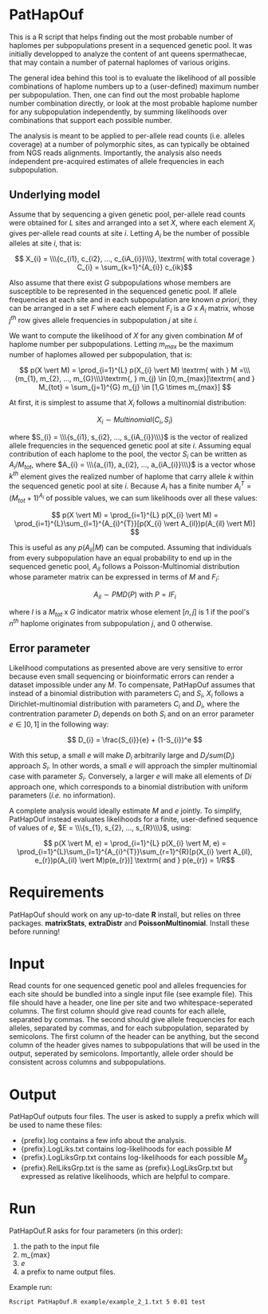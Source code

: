 # PatHapOuf

This is a R script that helps finding out the most probable number of haplomes per subpopulations present in a sequenced genetic pool. It was initially developped to analyze the content of ant queens spermathecae, that may contain a number of paternal haplomes of various origins. 

The general idea behind this tool is to evaluate the likelihood of all possible combinations of haplome numbers up to a (user-defined) maximum number per subpopulation. Then, one can find out the most probable haplome number combination directly, or look at the most probable haplome number for any subpopulation independently, by summing likelihoods over combinations that support each possible number.

The analysis is meant to be applied to per-allele read counts (i.e. alleles coverage) at a number of polymorphic sites, as can typically be obtained from NGS reads alignments. Importantly, the analysis also needs independent pre-acquired estimates of allele frequencies in each subpopulation.

## Underlying model

Assume that by sequencing a given genetic pool, per-allele read counts were obtained for $L$ sites and arranged into a set $X$, where each element $X_{i}$ gives per-allele read counts at site $i$. Letting $A_{i}$ be the number of possible alleles at site $i$, that is: 

$$ X_{i} = \\\{c_{i1}, c_{i2}, ..., c_{iA_{i}}\\\}, \textrm{ with total coverage } C_{i} = \sum_{k=1}^{A_{i}} c_{ik}$$

Also assume that there exist $G$ subpopulations whose members are susceptible to be represented in the sequenced genetic pool. If allele frequencies at each site and in each subpopulation are known *a priori*, they can be arranged in a set $F$ where each element $F_{i}$ is a $G$ x $A_{i}$ matrix, whose $j^{th}$ row gives allele frequencies in subpopulation $j$ at site $i$.

We want to compute the likelihood of $X$ for any given combination $M$ of haplome number per subpopulations. Letting $m_{max}$ be the maximum number of haplomes allowed per subpopulation, that is:

$$ p(X \vert M) = \prod_{i=1}^{L} p(X_{i} \vert M) \textrm{  with  } M =\\\{m_{1}, m_{2}, ..., m_{G}\\\}\textrm{, } m_{j} \in [0,m_{max}]\textrm{ and } M_{tot} = \sum_{j=1}^{G} m_{j} \in [1,G \times m_{max}] $$

At first, it is simplest to assume that $X_{i}$ follows a multinomial distribution:

$$ X_{i} \sim Multinomial(C_{i}, S_{i})$$

where $S_{i} = \\\{s_{i1}, s_{i2}, ..., s_{iA_{i}}\\\}$ is the vector of realized allele frequencies in the sequenced genetic pool at site $i$. Assuming equal contribution of each haplome to the pool, the vector $S_{i}$ can be written as $A_{i}/M_{tot}$, where $A_{i} = \\\{a_{i1}, a_{i2}, ..., a_{iA_{i}}\\\}$ is a vector whose $k^{th}$ element gives the realized number of haplome that carry allele $k$ within the sequenced genetic pool at site $i$. Because $A_{i}$ has a finite number $A_{i}^{T} = (M_{tot}+1)^{A_{i}}$ of possible values, we can sum likelihoods over all these values:

$$ p(X \vert M) = \prod_{i=1}^{L} p(X_{i} \vert M) = \prod_{i=1}^{L}\sum_{l=1}^{A_{i}^{T}}[p(X_{i} \vert A_{il})p(A_{il} \vert M)] $$ 

This is useful as any $p(A_{il} \vert M)$ can be computed. Assuming that individuals from every subpopulation have an equal probability to end up in the sequenced genetic pool, $A_{il}$ follows a Poisson-Multinomial distribution whose parameter matrix can be expressed in terms of $M$ and $F_{i}$:

$$ A_{il} \sim PMD(P) \textrm{ with } P=IF_{i} $$

where $I$ is a $M_{tot}$ x $G$ indicator matrix whose element $[n,j]$ is $1$ if the pool's $n^{th}$ haplome originates from subpopulation $j$, and $0$ otherwise.

## Error parameter

Likelihood computations as presented above are very sensitive to error because even small sequencing or bioinformatic errors can render a dataset impossible under any $M$. To compensate, PatHapOuf assumes that instead of a binomial distribution with parameters $C_{i}$ and $S_{i}$, $X_{i}$ follows a Dirichlet-multinomial distribution with parameters $C_{i}$ and $D_{i}$, where the contrentration parameter $D_{i}$ depends on both $S_{i}$ and on an error parameter $e \in ]0,1]$ in the following way:

$$ D_{i} = \frac{S_{i}}{e} + (1-S_{i})^e $$
 
With this setup, a small $e$ will make $D_{i}$ arbitrarily large and $D_{i}/sum(D_{i})$ approach $S_{i}$. In other words, a small $e$ will approach the simpler multinomial case with parameter $S_{i}$. Conversely, a larger $e$ will make all elements of $D{i}$ approach one, which corresponds to a binomial distribution with uniform parameters (*i.e.* no information). 

A complete analysis would ideally estimate $M$ and $e$ jointly. To simplify, PatHapOuf instead evaluates likelihoods for a finite, user-defined sequence of values of $e$, $E = \\\{s_{1}, s_{2}, ..., s_{R}\\\}$, using: 

$$ p(X \vert M, e) = \prod_{i=1}^{L} p(X_{i} \vert M, e) = \prod_{i=1}^{L}\sum_{l=1}^{A_{i}^{T}}\sum_{r=1}^{R}[p(X_{i} \vert A_{il}, e_{r})p(A_{il} \vert M)p(e_{r})] \textrm{ and } p(e_{r}) = 1/R$$ 
# Requirements

PatHapOuf should work on any up-to-date **R** install, but relies on three packages. **matrixStats**, **extraDistr** and **PoissonMultinomial**. Install these before running!

# Input

Read counts for one sequenced genetic pool and alleles frequencies for each site should be bundled into a single input file (see example file). This file should have a header, one line per site and two whitespace-seperated columns. The first column should give read counts for each allele, separated by commas. The second should give allele frequencies for each alleles, separated by commas, and for each subpopulation, separated by semicolons. The first column of the header can be anything, but the second column of the header gives names to subpopulations that will be used in the output, seperated by semicolons. Importantly, allele order should be consistent across columns and subpopulations. 


# Output

PatHapOuf outputs four files. The user is asked to supply a prefix which will be used to name these files:

* {prefix}.log contains a few info about the analysis.
* {prefix}.LogLiks.txt contains log-likelihoods for each possible $M$
* {prefix}.LogLiksGrp.txt contains log-likelihoods for each possible $M_{g}$
* {prefix}.RelLiksGrp.txt is the same as {prefix}.LogLiksGrp.txt but expressed as relative likelihoods, which are helpful to compare.

# Run

PatHapOuf.R asks for four parameters (in this order):
1. the path to the input file
2. m_{max}
3. $e$
4. a prefix to name output files.

Example run:

```
Rscript PatHapOuf.R example/example_2_1.txt 5 0.01 test
```








